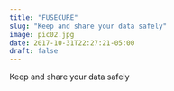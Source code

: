 ```yaml
---
title: "FUSECURE"
slug: "Keep and share your data safely"
image: pic02.jpg
date: 2017-10-31T22:27:21-05:00
draft: false
---
```


Keep and share your data safely